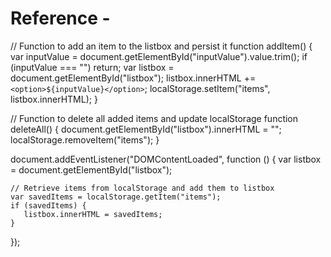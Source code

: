 # Reference -

// Function to add an item to the listbox and persist it
function addItem() {
    var inputValue = document.getElementById("inputValue").value.trim();
    if (inputValue === "") return;
    var listbox = document.getElementById("listbox");
    listbox.innerHTML += `<option>${inputValue}</option>`;
    localStorage.setItem("items", listbox.innerHTML);
 }
 
 // Function to delete all added items and update localStorage
 function deleteAll() {
    document.getElementById("listbox").innerHTML = "";
    localStorage.removeItem("items");
 }
 
 document.addEventListener("DOMContentLoaded", function () {
    var listbox = document.getElementById("listbox");
 
    // Retrieve items from localStorage and add them to listbox
    var savedItems = localStorage.getItem("items");
    if (savedItems) {
       listbox.innerHTML = savedItems;
    }
 });